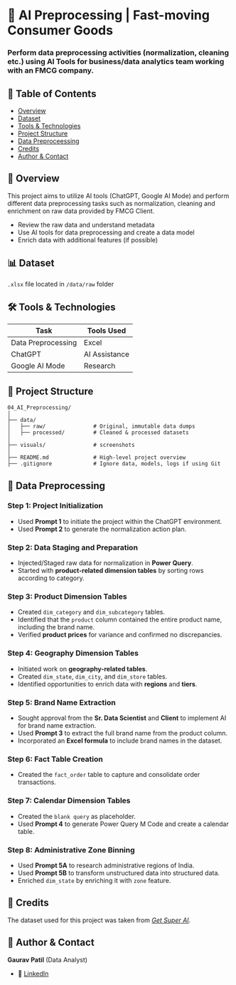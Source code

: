 # 🤖 AI Preprocessing | Fast-moving Consumer Goods

### Perform data preprocessing activities (normalization, cleaning etc.) using AI Tools for business/data analytics team working with an FMCG company.

## 📌 Table of Contents
- <a href="#overview">Overview</a>
- <a href="#dataset">Dataset</a>
- <a href="#tools-technologies">Tools & Technologies</a>
- <a href="#project-structure">Project Structure</a>
- <a href="#data-preprocessing">Data Preproceessing</a>
- <a href="#credits">Credits</a>
- <a href="#author-contact">Author & Contact</a>

<h2><a class="anchor" id="overview"></a>📝 Overview</h2>

This project aims to utilize AI tools (ChatGPT, Google AI Mode) and perform different data preprocessing tasks such as normalization, cleaning and enrichment on raw data provided by FMCG Client.
- Review the raw data and understand metadata
- Use AI tools for data preprocessing and create a data model
- Enrich data with additional features (if possible)


<h2><a class="anchor" id="dataset"></a>📊 Dataset</h2>

`.xlsx` file located in `/data/raw` folder

<h2><a class="anchor" id="tools-technologies"></a>🛠️ Tools & Technologies</h2>

| Task                 | Tools Used                          |
|----------------------|-------------------------------------|
| Data Preprocessing   | Excel                               |
| ChatGPT         | AI Assistance                       |
| Google AI Mode    | Research                            |

<h2><a class="anchor" id="project-structure"></a>📁 Project Structure</h2>

```
04_AI_Preprocessing/
│
├── data/
│   ├── raw/               # Original, immutable data dumps
│   ├── processed/         # Cleaned & processed datasets
│
├── visuals/               # screenshots
│
├── README.md              # High-level project overview
├── .gitignore             # Ignore data, models, logs if using Git

```

<h2><a class="anchor" id="data-preprocessing"></a>🧼 Data Preprocessing</h2>

### Step 1: Project Initialization
- Used **Prompt 1** to initiate the project within the ChatGPT environment.
- Used **Prompt 2** to generate the normalization action plan.

### Step 2: Data Staging and Preparation
- Injected/Staged raw data for normalization in **Power Query**.
- Started with **product-related dimension tables** by sorting rows according to category.

### Step 3: Product Dimension Tables
- Created `dim_category` and `dim_subcategory` tables.
- Identified that the `product` column contained the entire product name, including the brand name.
- Verified **product prices** for variance and confirmed no discrepancies.

### Step 4: Geography Dimension Tables
- Initiated work on **geography-related tables**.
- Created `dim_state`, `dim_city`, and `dim_store` tables.
- Identified opportunities to enrich data with **regions** and **tiers**.

### Step 5: Brand Name Extraction
- Sought approval from the **Sr. Data Scientist** and **Client** to implement AI for brand name extraction.
- Used **Prompt 3** to extract the full brand name from the product column.
- Incorporated an **Excel formula** to include brand names in the dataset.

### Step 6: Fact Table Creation
- Created the `fact_order` table to capture and consolidate order transactions.

### Step 7: Calendar Dimension Tables
- Created the `blank query` as placeholder.
- Used **Prompt 4** to generate Power Query M Code and create a calendar table.

### Step 8: Administrative Zone Binning
- Used **Prompt 5A** to research administrative regions of India.
- Used **Prompt 5B** to transform unstructured data into structured data.
- Enriched `dim_state` by enriching it with `zone` feature.

<h2><a class="anchor" id="credits"></a>🪪 Credits</h2>

The dataset used for this project was taken from [_Get Super AI_](https://www.getsuper.ai/post/3-sales-data-analytics-project-ideas-for-your-resume).

<h2><a class="anchor" id="author-contact"></a>📝 Author & Contact</h2>

**Gaurav Patil** (Data Analyst) 
- 🔗 [LinkedIn](https://www.linkedin.com/in/gaurav-patil-in/)


